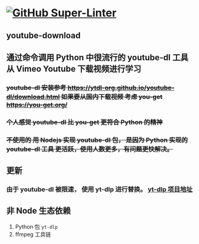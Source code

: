 # [![GitHub Super-Linter](https://github.com/uojiyin1987/youtube-download/workflows/Lint%20Code%20Base/badge.svg)](https://github.com/marketplace/actions/super-linter)

## youtube-download

## 通过命令调用 Python 中很流行的 youtube-dl 工具 从 Vimeo Youtube 下载视频进行学习

### ~~youtube-dl 安装参考 <https://ytdl-org.github.io/youtube-dl/download.html> 如果要从国内下载视频 考虑 you-get <https://you-get.org/>~~

### ~~个人感觉 youtube-dl 比 you-get 更符合 Python 的精神~~

### ~~不使用的 用 Nodejs 实现 youtube-dl 包， 是因为 Python 实现的 youtube-dl 工具 更活跃，使用人数更多，有问题更快解决。~~

## 更新

### 由于 youtube-dl 被限速， 使用 yt-dlp 进行替换。 [yt-dlp 项目地址](https://github.com/yt-dlp/yt-dlp)

## 非 Node 生态依赖

1. Python 包 `yt-dlp`
2. ffmpeg 工具链
